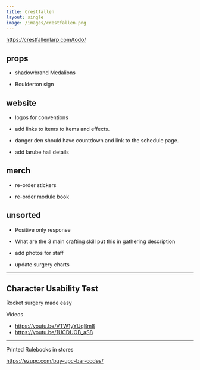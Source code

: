 ```yaml
---
title: Crestfallen
layout: single
image: /images/crestfallen.png
---
```


https://crestfallenlarp.com/todo/

## props

- shadowbrand Medalions

- Boulderton sign

## website

- logos for conventions

- add links to items to items and effects. 

- danger den should have countdown and link to the schedule page.

- add larube hall details 

## merch

- re-order stickers

- re-order module book

## unsorted

- Positive only response 

- What are the 3 main crafting skill put this in gathering description 

- add photos for staff

- update surgery charts

---

## Character Usability Test 

Rocket surgery made easy

Videos 

- https://youtu.be/VTW1yYUqBm8
- https://youtu.be/1UCDUOB_aS8

---

Printed Rulebooks in stores

https://ezupc.com/buy-upc-bar-codes/



